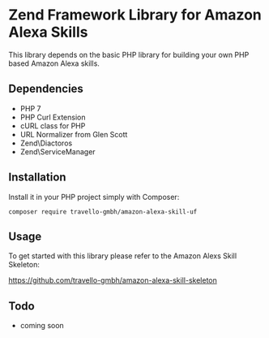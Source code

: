 # Zend Framework Library for Amazon Alexa Skills

This library depends on the basic PHP library for building your own PHP based Amazon Alexa skills. 

## Dependencies

* PHP 7
* PHP Curl Extension
* cURL class for PHP
* URL Normalizer from Glen Scott
* Zend\Diactoros
* Zend\ServiceManager

## Installation

Install it in your PHP project simply with Composer:

```
composer require travello-gmbh/amazon-alexa-skill-uf
```

## Usage

To get started with this library please refer to the Amazon Alexs Skill Skeleton:

https://github.com/travello-gmbh/amazon-alexa-skill-skeleton

## Todo

* coming soon
